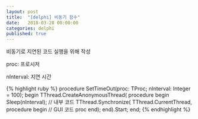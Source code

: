 ```yaml
---
layout: post
title:  "[delphi] 비동기 함수"
date:   2018-03-28 00:00:00
categories: delphi
published: true
---
```

비동기로 지연된 코드 실행을 위해 작성

proc: 프로시저

nInterval: 지연 시간

{% highlight ruby %}
procedure SetTimeOut(proc: TProc; nInterval: Integer = 100);
begin
  TThread.CreateAnonymousThread( procedure
    begin
    Sleep(nInterval);
	// 내부 코드
    TThread.Synchronize( TThread.CurrentThread, procedure
      begin
		// GUI 코드
        proc
      end);
    end).Start;
end;
{% endhighlight %}